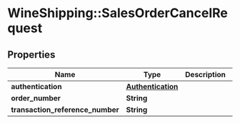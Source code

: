 # WineShipping::SalesOrderCancelRequest

## Properties
Name | Type | Description | Notes
------------ | ------------- | ------------- | -------------
**authentication** | [**Authentication**](Authentication.md) |  | [optional] 
**order_number** | **String** |  | [optional] 
**transaction_reference_number** | **String** |  | [optional] 

